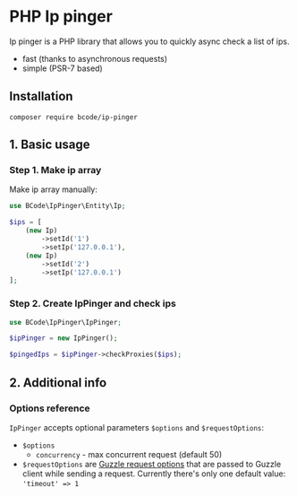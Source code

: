 # PHP Ip pinger
Ip pinger is a PHP library that allows you to quickly async check a list of ips.
- fast (thanks to asynchronous requests)
- simple (PSR-7 based)

## Installation
```
composer require bcode/ip-pinger
```

## 1. Basic usage

### Step 1. Make ip array
Make ip array manually:
```php
use BCode\IpPinger\Entity\Ip;

$ips = [
    (new Ip)
        ->setId('1')
        ->setIp('127.0.0.1'),
    (new Ip)
        ->setId('2')
        ->setIp('127.0.0.1')
];
```

### Step 2. Create IpPinger and check ips
```php
use BCode\IpPinger\IpPinger;

$ipPinger = new IpPinger();

$pingedIps = $ipPinger->checkProxies($ips);
```

## 2. Additional info
### Options reference
`IpPinger` accepts optional parameters `$options` and `$requestOptions`:
- `$options`
    - `concurrency` - max concurrent request (default 50)
- `$requestOptions` are [Guzzle request options](http://docs.guzzlephp.org/en/stable/request-options.html) that are passed to Guzzle client while sending a request. Currently there's only one default value: `'timeout' => 1`

